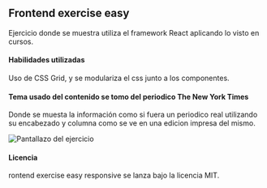 ## Frontend exercise easy

Ejercicio donde se muestra utiliza el framework React aplicando lo visto en cursos.

#### Habilidades utilizadas

Uso de CSS Grid, y se modulariza el css junto a los componentes.

#### Tema usado del contenido se tomo del periodico The New York Times

Donde se muesta la información como si fuera un periodico real utilizando su encabezado y columna como se ve en una edicion impresa del mismo.

![Pantallazo del ejercicio](https://user-images.githubusercontent.com/58483595/87258400-d3f65300-c468-11ea-8bd3-117264eb21bc.png)

#### Licencia

rontend exercise easy responsive se lanza bajo la licencia MIT.
